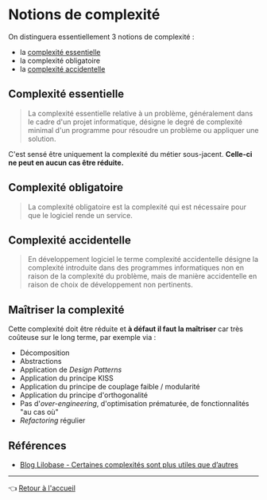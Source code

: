 # Notions de complexité

On distinguera essentiellement 3 notions de complexité :

* la [complexité essentielle](https://fr.wikipedia.org/wiki/Complexit%C3%A9_essentielle)
* la complexité obligatoire
* la [complexité accidentelle](https://fr.wikipedia.org/wiki/Complexit%C3%A9_accidentelle)

## Complexité essentielle

> La complexité essentielle relative à un problème, généralement dans le cadre d'un projet informatique, désigne le degré de complexité minimal d'un programme pour résoudre un problème ou appliquer une solution.

C'est sensé être uniquement la complexité du métier sous-jacent. **Celle-ci ne peut en aucun cas être réduite.**

## Complexité obligatoire

> La complexité obligatoire est la complexité qui est nécessaire pour que le logiciel rende un service.

## Complexité accidentelle

> En développement logiciel le terme complexité accidentelle désigne la complexité introduite dans des programmes informatiques non en raison de la complexité du problème, mais de manière accidentelle en raison de choix de développement non pertinents.

## Maîtriser la complexité

Cette complexité doit être réduite et **à défaut il faut la maîtriser** car très coûteuse sur le long terme, par exemple via :

* Décomposition
* Abstractions
* Application de _Design Patterns_
* Application du principe KISS
* Application du principe de couplage faible / modularité
* Application du principe d'orthogonalité
* Pas d'_over-engineering_, d'optimisation prématurée, de fonctionnalités "au cas où"
* _Refactoring_ régulier

## Références

* [Blog Lilobase - Certaines complexités sont plus utiles que d’autres](https://www.lilobase.me/certaines-complexites-sont-plus-utiles-que-dautres/)

---
:point_left: [Retour à l'accueil](../README.md)

